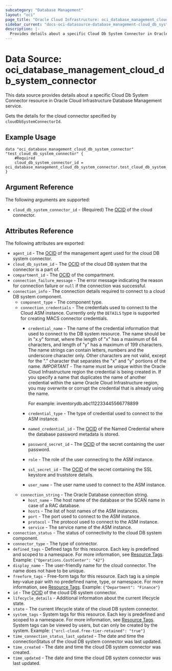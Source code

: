 ```yaml
---
subcategory: "Database Management"
layout: "oci"
page_title: "Oracle Cloud Infrastructure: oci_database_management_cloud_db_system_connector"
sidebar_current: "docs-oci-datasource-database_management-cloud_db_system_connector"
description: |-
  Provides details about a specific Cloud Db System Connector in Oracle Cloud Infrastructure Database Management service
---
```


# Data Source: oci_database_management_cloud_db_system_connector
This data source provides details about a specific Cloud Db System Connector resource in Oracle Cloud Infrastructure Database Management service.

Gets the details for the cloud connector specified by `cloudDbSystemConnectorId`.


## Example Usage

```hcl
data "oci_database_management_cloud_db_system_connector" "test_cloud_db_system_connector" {
	#Required
	cloud_db_system_connector_id = oci_database_management_cloud_db_system_connector.test_cloud_db_system_connector.id
}
```

## Argument Reference

The following arguments are supported:

* `cloud_db_system_connector_id` - (Required) The [OCID](https://docs.cloud.oracle.com/iaas/Content/General/Concepts/identifiers.htm) of the cloud connector.


## Attributes Reference

The following attributes are exported:

* `agent_id` - The [OCID](https://docs.cloud.oracle.com/iaas/Content/General/Concepts/identifiers.htm) of the management agent used for the cloud DB system connector. 
* `cloud_db_system_id` - The [OCID](https://docs.cloud.oracle.com/iaas/Content/General/Concepts/identifiers.htm) of the cloud DB system that the connector is a part of.
* `compartment_id` - The [OCID](https://docs.cloud.oracle.com/iaas/Content/General/Concepts/identifiers.htm) of the compartment.
* `connection_failure_message` - The error message indicating the reason for connection failure or `null` if the connection was successful. 
* `connection_info` - The connection details required to connect to a cloud DB system component.
	* `component_type` - The component type.
	* `connection_credentials` - The credentials used to connect to the Cloud ASM instance. Currently only the `DETAILS` type is supported for creating MACS connector credentials. 
		* `credential_name` - The name of the credential information that used to connect to the DB system resource. The name should be in "x.y" format, where the length of "x" has a maximum of 64 characters, and length of "y" has a maximum of 199 characters. The name strings can contain letters, numbers and the underscore character only. Other characters are not valid, except for the "." character that separates the "x" and "y" portions of the name. *IMPORTANT* - The name must be unique within the Oracle Cloud Infrastructure region the credential is being created in. If you specify a name that duplicates the name of another credential within the same Oracle Cloud Infrastructure region, you may overwrite or corrupt the credential that is already using the name.

			For example: inventorydb.abc112233445566778899 
		* `credential_type` - The type of credential used to connect to the ASM instance.
		* `named_credential_id` - The [OCID](https://docs.cloud.oracle.com/iaas/Content/General/Concepts/identifiers.htm) of the Named Credential where the database password metadata is stored. 
		* `password_secret_id` - The [OCID](https://docs.cloud.oracle.com/iaas/Content/General/Concepts/identifiers.htm) of the secret containing the user password.
		* `role` - The role of the user connecting to the ASM instance.
		* `ssl_secret_id` - The [OCID](https://docs.cloud.oracle.com/iaas/Content/General/Concepts/identifiers.htm) of the secret containing the SSL keystore and truststore details.
		* `user_name` - The user name used to connect to the ASM instance.
	* `connection_string` - The Oracle Database connection string. 
		* `host_name` - The host name of the database or the SCAN name in case of a RAC database.
		* `hosts` - The list of host names of the ASM instances.
		* `port` - The port used to connect to the ASM instance.
		* `protocol` - The protocol used to connect to the ASM instance.
		* `service` - The service name of the ASM instance.
* `connection_status` - The status of connectivity to the cloud DB system component.
* `connector_type` - The type of connector.
* `defined_tags` - Defined tags for this resource. Each key is predefined and scoped to a namespace. For more information, see [Resource Tags](https://docs.cloud.oracle.com/iaas/Content/General/Concepts/resourcetags.htm). Example: `{"Operations.CostCenter": "42"}` 
* `display_name` - The user-friendly name for the cloud connector. The name does not have to be unique.
* `freeform_tags` - Free-form tags for this resource. Each tag is a simple key-value pair with no predefined name, type, or namespace. For more information, see [Resource Tags](https://docs.cloud.oracle.com/iaas/Content/General/Concepts/resourcetags.htm). Example: `{"Department": "Finance"}` 
* `id` - The [OCID](https://docs.cloud.oracle.com/iaas/Content/General/Concepts/identifiers.htm) of the cloud DB system connector.
* `lifecycle_details` - Additional information about the current lifecycle state.
* `state` - The current lifecycle state of the cloud DB system connector.
* `system_tags` - System tags for this resource. Each key is predefined and scoped to a namespace. For more information, see [Resource Tags](https://docs.cloud.oracle.com/iaas/Content/General/Concepts/resourcetags.htm). System tags can be viewed by users, but can only be created by the system.  Example: `{"orcl-cloud.free-tier-retained": "true"}` 
* `time_connection_status_last_updated` - The date and time the connectionStatus of the cloud DB system connector was last updated.
* `time_created` - The date and time the cloud DB system connector was created.
* `time_updated` - The date and time the cloud DB system connector was last updated.

